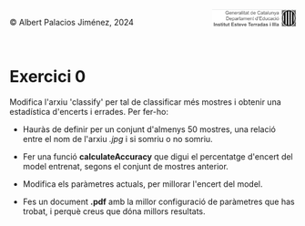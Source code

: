 <div style="display: flex; width: 100%;">
    <div style="flex: 1; padding: 0px;">
        <p>© Albert Palacios Jiménez, 2024</p>
    </div>
    <div style="flex: 1; padding: 0px; text-align: right;">
        <img src="./assets/ieti.png" height="32" alt="Logo de IETI" style="max-height: 32px;">
    </div>
</div>
<br/>

# Exercici 0

Modifica l'arxiu 'classify' per tal de classificar més mostres i obtenir una estadística d'encerts i errades. Per fer-ho:

- Hauràs de definir per un conjunt d'almenys 50 mostres, una relació entre el nom de l'arxiu *.jpg* i si somriu o no somriu.

- Fer una funció **calculateAccuracy** que digui el percentatge d'encert del model entrenat, segons el conjunt de mostres anterior.

- Modifica els paràmetres actuals, per millorar l'encert del model. 

- Fes un document **.pdf** amb la millor configuració de paràmetres que has trobat, i perquè creus que dóna millors resultats.